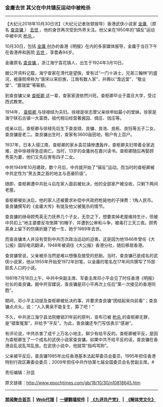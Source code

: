 ### 金庸去世 其父在中共镇反运动中被枪杀
------------------------

<p>
 【大纪元2018年10月30日讯】（大纪元记者张顿报导）香港武侠小说家
 <a href="http://www.epochtimes.com/gb/tag/%E9%87%91%E5%BA%B8.html">
  金庸
 </a>
 （原名
 <a href="http://www.epochtimes.com/gb/tag/%E6%9F%A5%E8%89%AF%E9%95%9B.html">
  查良镛
 </a>
 ）
 <a href="http://www.epochtimes.com/gb/tag/%E5%8E%BB%E4%B8%96.html">
  去世
 </a>
 ，他的身世再次受到外界关注。他父亲在1950年的“镇反”运动中被中共
 <a href="http://www.epochtimes.com/gb/tag/%E6%9E%AA%E6%9D%80.html">
  枪杀
 </a>
 。
</p>
<p>
 10月30日，包括
 <a href="http://www.epochtimes.com/gb/tag/%E9%87%91%E5%BA%B8.html">
  金庸
 </a>
 创办的香港《明报》在内的多家媒体报导，金庸于当日下午在香港养和医院
 <a href="http://www.epochtimes.com/gb/tag/%E5%8E%BB%E4%B8%96.html">
  去世
 </a>
 ，享耆寿94岁。
</p>
<p>
 金庸原名
 <a href="http://www.epochtimes.com/gb/tag/%E6%9F%A5%E8%89%AF%E9%95%9B.html">
  查良镛
 </a>
 ，浙江海宁袁花镇人，出生于1924年3月10日。
</p>
<p>
 据公开资料记载，海宁查家在清代是望族，曾有过“一门十进士，兄弟三翰林”的盛况，被康熙帝称为“唐宋以来巨族，江南有数人家”，并赐以“澹远堂”、“敬业堂”、“嘉瑞堂”等匾额。
</p>
<p>
 到查良镛父亲
 <a href="http://www.epochtimes.com/gb/tag/%E6%9F%A5%E6%9E%A2%E5%8D%BF.html">
  查枢卿
 </a>
 这一辈，查家家道依然兴旺。查枢卿毕业于震旦大学，受过西式教育。
</p>
<p>
 1914年，
 <a href="http://www.epochtimes.com/gb/tag/%E6%9F%A5%E6%9E%A2%E5%8D%BF.html">
  查枢卿
 </a>
 与徐禄结为夫妇。徐禄是徐志摩父亲徐申如最小的堂妹。徐家是海宁硖石古镇一大富商，祖代相沿经营著酱园、绸庄、钱庄等。
</p>
<p>
 成亲以后，查枢卿与徐禄先后生下查良铿、良镛、良浩、良栋、良钰等五子二女，查良镛是老二。查良镛出生时，查家有3600亩田地，租户有上百户。
</p>
<p>
 1937年，日本入侵江南，查枢卿的家乡袁花镇惨遭轰炸，查枢卿夫妇带着全家逃难，途中徐禄得急症病亡。当时，13岁的金庸尚在嘉兴读书。查枢卿随后再娶顾秀英为妻，他们又先后育有四子二女。
</p>
<p>
 中共1949年10月建政，数个月后，中共就开始了“镇反”运动。而当时的查枢卿被中共定性为“黑五类之首的地主与恶豪阶级”。
</p>
<p>
 随即，查枢卿遭中共批斗后在家人面前被处决，他的全部家产被没收，只剩下两间老屋。
</p>
<p>
 查枢卿被处决后，他的家人还被要求补偿中共政府枪毙他的子弹费：1角人民币。查良镛撰写的《金庸大传》有提及他父被冤杀的情节。
</p>
<p>
 查良镛的继母顾秀英无力抚养几个子女，无奈之下，想要卖掉老屋维持生计，但被中共扣上“地主婆要反攻倒算”的帽子，并遭到公审和斗争，被毒打三天三夜。顾秀英身上留下的伤痛折磨了她一生，她于1989年去世。
</p>
<p>
 而查良镛本人并没有受到中共历次政治运动的迫害。这是因为他1946年曾任《大公报》国际电讯翻译，1948年被调往《大公报》香港分社，随后移居香港。
</p>
<p>
 查良镛曾说，父亲被杀当然是难以想像及接受的悲剧。当时，查良镛已是成名的武侠小说家，他从1955年开始至1972年封笔，以金庸的笔名在17年间共撰写了15部脍炙人口的小说。
</p>
<p>
 1981年7月18日上午，中共中央副主席、军委主席邓小平会见了时任香港《明报》社长的查良镛。据中共官媒说，查良镛是邓小平再次上任后“第一次接见的香港同胞”。
</p>
<p>
 期间，邓小平主动提及查枢卿被处决的事，并要求查良镛“团结起来向前看”；查良镛点点头，说：“人入黄泉不能复生，算了吧！”
</p>
<p>
 不久，中共浙江海宁县法院撤销31年前的原判，宣布已被
 <a href="http://www.epochtimes.com/gb/tag/%E6%9E%AA%E6%9D%80.html">
  枪杀
 </a>
 的查枢卿无罪，是“错案冤案”，并给予“平反”。为此，查良镛还专门写信表示“感谢”。
</p>
<p>
 有评论说，中共杀害了成千上万名小地主，鲜少有给平反的。查枢卿被平反，是因为查枢卿生了一个成名的武侠小说家查良镛。如果中共不给平反的话，查良镛在香港会乱说乱骂乱放。在武侠小说中，他就常“指鸡骂狗”。
</p>
<p>
 父亲被平反后，查良镛1985年出任香港基本法起草委员会委员，1995年担任香港特别行政区筹委会委员；2009年担任中共作协第七届全国委员会名誉副主席。#
</p>
<p>
 责任编辑：孙芸
</p>

原文链接：http://www.epochtimes.com/gb/18/10/30/n10818645.htm


------------------------
#### [禁闻聚合首页](https://github.com/gfw-breaker/banned-news/blob/master/README.md) &nbsp;|&nbsp; [Web代理](https://github.com/gfw-breaker/open-proxy/blob/master/README.md) &nbsp;|&nbsp; [一键翻墙软件](https://github.com/gfw-breaker/nogfw/blob/master/README.md) &nbsp;|&nbsp; [《九评共产党》](https://github.com/gfw-breaker/9ping.md/blob/master/README.md#九评之一评共产党是什么) &nbsp;|&nbsp; [《解体党文化》](https://github.com/gfw-breaker/jtdwh.md/blob/master/README.md#绪论)